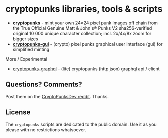 # cryptopunks libraries, tools & scripts

- [**cryptopunks**](cryptopunks) - mint your own 24×24 pixel punk images off chain from the True Official Genuine Matt & John's® Punks V2 sha256-verified original 10 000 unique character collection; incl. 2x/4x/8x zoom for bigger sizes
- [**cryptopunks-gui**](cryptopunks-gui) - (crypto) pixel punks graphical user interface (gui) for simplified minting






More / Experimental

- [cryptopunks-graphql](cryptopunks-graphql) - (lite) cryptopunks (http json) graphql api / client






## Questions? Comments?

Post them on the [CryptoPunksDev reddit](https://old.reddit.com/r/CryptoPunksDev). Thanks.


## License

The `cryptopunks` scripts are dedicated to the public domain.
Use it as you please with no restrictions whatsoever.


